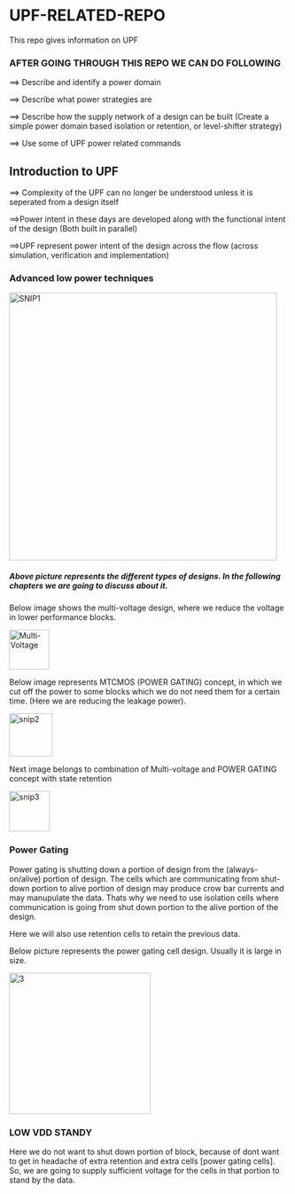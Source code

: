 
# UPF-RELATED-REPO
This repo gives information on UPF

### AFTER GOING THROUGH THIS REPO WE CAN DO FOLLOWING 
  ==> Describe and identify a power domain 

  
  ==> Describe what power strategies are

  
  ==> Describe how the supply network of a design can be built
      (Create a simple power domain based isolation or retention, or level-shifter strategy)

      
  ==> Use some of UPF power related commands 

## Introduction to UPF
  ==> Complexity of the UPF can no longer be understood unless it is seperated from a design itself

  ==>Power intent in these days are developed along with the functional intent of the design (Both built in parallel)

  ==>UPF represent power intent of the design across the flow (across simulation, verification and implementation)

### Advanced low power techniques


<img width="483" alt="SNIP1" src="https://github.com/SATYASAIKRISHNA9/UPF-RELATED-REPO/assets/79971687/ea652410-5d7c-4b8f-ac68-7ffb55637852">


##### Above picture represents the different types of designs. In the following chapters we are going to discuss about it.


Below image shows the multi-voltage design, where we reduce the voltage in lower performance blocks.


<img width="72" alt="Multi-Voltage" src="https://github.com/SATYASAIKRISHNA9/UPF-RELATED-REPO/assets/79971687/0ed63e5a-8693-46a3-b4f2-ed57cf6f275a">


Below image represents MTCMOS (POWER GATING) concept, in which we cut off the power to some blocks which we do not need them for a certain time. (Here we are reducing the leakage power).


<img width="78" alt="snip2" src="https://github.com/SATYASAIKRISHNA9/UPF-RELATED-REPO/assets/79971687/68a1d120-1910-4714-94e5-18c618ffc152">


Next image belongs to combination of Multi-voltage and POWER GATING concept with state retention


<img width="73" alt="snip3" src="https://github.com/SATYASAIKRISHNA9/UPF-RELATED-REPO/assets/79971687/a47e0ee8-c0fa-4ce8-8c6f-f891365ca5d9">


### Power Gating


Power gating is shutting down a portion of design from the (always-on/alive) portion of design. The cells which are communicating from shut-down portion to alive portion of design may produce crow bar currents and may manupulate the data. Thats why we need to use isolation cells where communication is going from shut down portion to the alive portion of the design.

Here we will also use retention cells to retain the previous data.


Below picture represents the power gating cell design. Usually it is large in size.

<img width="255" alt="3" src="https://github.com/SATYASAIKRISHNA9/UPF-RELATED-REPO/assets/79971687/d6e37cfb-a101-47cd-bd44-89a996713149">



### LOW VDD STANDY


Here we do not want to shut down portion of block, because of dont want to get in headache of extra retention and extra cells [power gating cells]. So, we are going to supply sufficient voltage for the cells in that portion to stand by the data.






